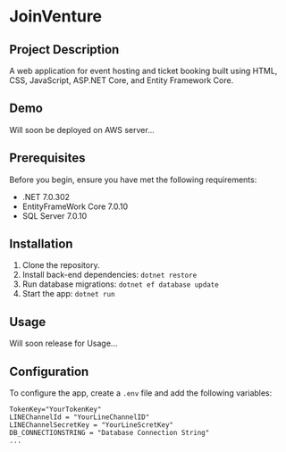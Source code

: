 # JoinVenture

## Project Description

A web application for event hosting and ticket booking built using HTML, CSS, JavaScript, ASP.NET Core, and Entity Framework Core.

## Demo

Will soon be deployed on AWS server...

## Prerequisites

Before you begin, ensure you have met the following requirements:

- .NET 7.0.302
- EntityFrameWork Core 7.0.10
- SQL Server 7.0.10

## Installation

1. Clone the repository.
2. Install back-end dependencies: `dotnet restore`
3. Run database migrations: `dotnet ef database update`
4. Start the app: `dotnet run`

## Usage

Will soon release for Usage...

## Configuration

To configure the app, create a `.env` file and add the following variables:

```env
TokenKey="YourTokenKey"
LINEChannelId = "YourLineChannelID"
LINEChannelSecretKey = "YourLineScretKey"
DB_CONNECTIONSTRING = "Database Connection String"
...
```
